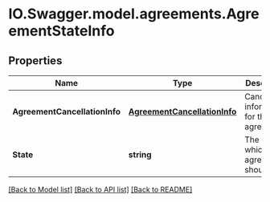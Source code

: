 # IO.Swagger.model.agreements.AgreementStateInfo
## Properties

Name | Type | Description | Notes
------------ | ------------- | ------------- | -------------
**AgreementCancellationInfo** | [**AgreementCancellationInfo**](AgreementCancellationInfo.md) | Cancellation information for the agreement | [optional] 
**State** | **string** | The state in which the agreement should land | [optional] 

[[Back to Model list]](../README.md#documentation-for-models) [[Back to API list]](../README.md#documentation-for-api-endpoints) [[Back to README]](../README.md)

